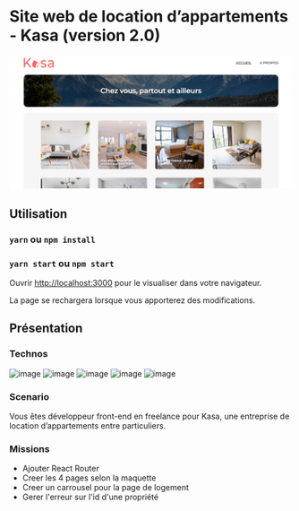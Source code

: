 # Site web de location d’appartements  - Kasa (version 2.0)

![Page d'acceuil du site Kasa](src/assets/images/Kasa-thumbnail.png)

## Utilisation

### `yarn` ou `npm install`
### `yarn start` ou `npm start`

Ouvrir [http://localhost:3000](http://localhost:3000) pour le visualiser dans votre navigateur.

La page se rechargera lorsque vous apporterez des modifications.

## Présentation
### Technos
![image](https://img.shields.io/badge/HTML5-E34F26?style=for-the-badge&logo=html5&logoColor=white)
![image](https://img.shields.io/badge/CSS3-1572B6?style=for-the-badge&logo=css3&logoColor=white)
![image](https://img.shields.io/badge/JavaScript-323330?style=for-the-badge&logo=javascript&logoColor=F7DF1E)
![image](https://shields.io/badge/react-black?logo=react&style=for-the-badge)
![image](https://img.shields.io/badge/Sass-CC6699?style=flat-square&logo=Sass&logoColor=white)

### Scenario 
Vous êtes développeur front-end en freelance pour Kasa, une entreprise de location d’appartements entre particuliers.

### Missions
+ Ajouter React Router
+ Creer les 4 pages selon la maquette
+ Creer un carrousel pour la page de logement
+ Gerer l'erreur sur l'id d'une propriété
